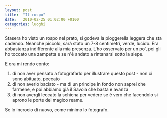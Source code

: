 ```yaml
---
layout: post
title:  "Il rospo"
date:   2010-02-25 01:02:00 +0100
categories: luoghi
---
```

Stasera ho visto un rospo nel prato, si godeva la pioggerella leggera che sta cadendo. Neanche piccolo, sarà stato un 7-8 centimetri, verde, lucido. Era abbastanza indifferente alla mia presenza. L'ho osservato per un po', poi gli ho toccato una zampetta e se n'è andato a rintanarsi sotto la siepe.

E ora mi rendo conto:
1. di non aver pensato a fotografarlo per illustrare questo post - non ci sono abituato, peccato
2. di non averlo baciato - ma di un principe in fondo non saprei che farmene, e poi abbiamo già il Savoia che basta e avanza
3. di non avergli leccato la schiena per vedere se è vero che facendolo si aprono le porte del magico reame.

Se lo incrocio di nuovo, come minimo lo fotografo.